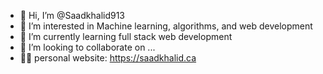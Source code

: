 - 👋 Hi, I’m @Saadkhalid913
- 👀 I’m interested in Machine learning, algorithms, and web development
- 🌱 I’m currently learning full stack web development 
- 💞️ I’m looking to collaborate on ...
- 🧑‍💻 personal website: https://saadkhalid.ca

<!---
Saadkhalid913/Saadkhalid913 is a ✨ special ✨ repository because its `README.md` (this file) appears on your GitHub profile.
You can click the Preview link to take a look at your changes.
--->
